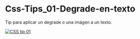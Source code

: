 # Css-Tips_01-Degrade-en-texto
Tip para aplicar un degrade o una imágen a un texto.

[![CSS tip 01](https://lh3.googleusercontent.com/A_7kNvaLe1RagnsNEdknp3BHTujr0w-yMqYTZkIshzxNfKw9No4ao0jQ1p5JIJzTrnFQ6W2XlOAMLEecngRtsBOVARkOEozZ-xmqD2MrlHZZQmAQ5BMnaN-GL6A9JfKPpuVFBbN4gqrUjnglKS66W4E6jeok6Yd266GGlwz_iiGj_loEaYtGUPI0lItcIiSOCDrCPat3cCHCiGixgkAgddSi2GKtkq6OlYUizG2VxwTWZU6vBTQ3YRYTW2ql1hVnhjdsnBoodtID4C89-GZKhLO6JeHgqIPWSWelmre62r4nOBVUx4WaTNlOZtU1R9FzMSJ5s3xwHi9Czg3c1nbGfu0igybmpbWmF9oRb0kQqs3LO0tVtBwKOQupWEyacc5OAQD-NNh6muCtyxYN2HOl2aSDdYat4J1YiZT_xalgW3MUPE4D5Y2sBsrodoIs6DYxn_zeF6qd1uWeLhHhGrlZYvAjBf_YWfs9_YxQHaEZNqADQIZhWAMxSKZpF-yoOy69Z_1-oJpNXhSu9KY-sHfWBYnoyjRMQBzC8XgiAQeBW3dAJzx0KGZme-WS4vWLpn7OzWcOBGJ3-pu1BxkU2ZqgqT32WxHzqc0QfOjDDnzYZmQcru-5sel9lImktm3Udq_2m-bTE3yVAAx_6DQg0qBGHTglDZ_9fdJc3TDqWwaHJopuFB-37fPCfs8z80nayQ=w1723-h969-no?authuser=0 "CSS tip 01")](https://lh3.googleusercontent.com/A_7kNvaLe1RagnsNEdknp3BHTujr0w-yMqYTZkIshzxNfKw9No4ao0jQ1p5JIJzTrnFQ6W2XlOAMLEecngRtsBOVARkOEozZ-xmqD2MrlHZZQmAQ5BMnaN-GL6A9JfKPpuVFBbN4gqrUjnglKS66W4E6jeok6Yd266GGlwz_iiGj_loEaYtGUPI0lItcIiSOCDrCPat3cCHCiGixgkAgddSi2GKtkq6OlYUizG2VxwTWZU6vBTQ3YRYTW2ql1hVnhjdsnBoodtID4C89-GZKhLO6JeHgqIPWSWelmre62r4nOBVUx4WaTNlOZtU1R9FzMSJ5s3xwHi9Czg3c1nbGfu0igybmpbWmF9oRb0kQqs3LO0tVtBwKOQupWEyacc5OAQD-NNh6muCtyxYN2HOl2aSDdYat4J1YiZT_xalgW3MUPE4D5Y2sBsrodoIs6DYxn_zeF6qd1uWeLhHhGrlZYvAjBf_YWfs9_YxQHaEZNqADQIZhWAMxSKZpF-yoOy69Z_1-oJpNXhSu9KY-sHfWBYnoyjRMQBzC8XgiAQeBW3dAJzx0KGZme-WS4vWLpn7OzWcOBGJ3-pu1BxkU2ZqgqT32WxHzqc0QfOjDDnzYZmQcru-5sel9lImktm3Udq_2m-bTE3yVAAx_6DQg0qBGHTglDZ_9fdJc3TDqWwaHJopuFB-37fPCfs8z80nayQ=w1723-h969-no?authuser=0 "CSS tip 01")
